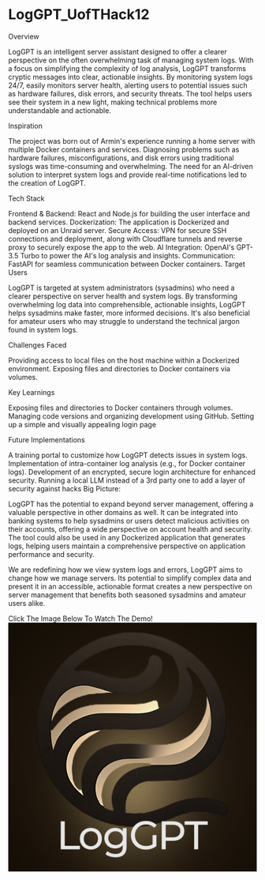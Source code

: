# LogGPT_UofTHack12
Overview

LogGPT is an intelligent server assistant designed to offer a clearer perspective on the often overwhelming task of managing system logs. With a focus on simplifying the complexity of log analysis, LogGPT transforms cryptic messages into clear, actionable insights. By monitoring system logs 24/7, easily monitors server health, alerting users to potential issues such as hardware failures, disk errors, and security threats. The tool helps users see their system in a new light, making technical problems more understandable and actionable.

Inspiration

The project was born out of Armin's experience running a home server with multiple Docker containers and services. Diagnosing problems such as hardware failures, misconfigurations, and disk errors using traditional syslogs was time-consuming and overwhelming. The need for an AI-driven solution to interpret system logs and provide real-time notifications led to the creation of LogGPT.

Tech Stack

Frontend & Backend: React and Node.js for building the user interface and backend services.
Dockerization: The application is Dockerized and deployed on an Unraid server.
Secure Access: VPN for secure SSH connections and deployment, along with Cloudflare tunnels and reverse proxy to securely expose the app to the web.
AI Integration: OpenAI's GPT-3.5 Turbo to power the AI's log analysis and insights.
Communication: FastAPI for seamless communication between Docker containers.
Target Users

LogGPT is targeted at system administrators (sysadmins) who need a clearer perspective on server health and system logs. By transforming overwhelming log data into comprehensible, actionable insights, LogGPT helps sysadmins make faster, more informed decisions. It's also beneficial for amateur users who may struggle to understand the technical jargon found in system logs.

Challenges Faced

Providing access to local files on the host machine within a Dockerized environment. Exposing files and directories to Docker containers via volumes.

Key Learnings

Exposing files and directories to Docker containers through volumes. Managing code versions and organizing development using GitHub. Setting up a simple and visually appealing login page

Future Implementations

A training portal to customize how LogGPT detects issues in system logs.
Implementation of intra-container log analysis (e.g., for Docker container logs).
Development of an encrypted, secure login architecture for enhanced security.
Running a local LLM instead of a 3rd party one to add a layer of security against hacks
Big Picture:

LogGPT has the potential to expand beyond server management, offering a valuable perspective in other domains as well. It can be integrated into banking systems to help sysadmins or users detect malicious activities on their accounts, offering a wide perspective on account health and security. The tool could also be used in any Dockerized application that generates logs, helping users maintain a comprehensive perspective on application performance and security.

We are redefining how we view system logs and errors, LogGPT aims to change how we manage servers. Its potential to simplify complex data and present it in an accessible, actionable format creates a new perspective on server management that benefits both seasoned sysadmins and amateur users alike.

Click The Image Below To Watch The Demo!
[![Watch The Demo!](https://github.com/armfarhang/LogGPT_UofTHack12/blob/main/Logo-w-background.jpg?raw=true)](https://youtu.be/hO8pwMp4fV8)

